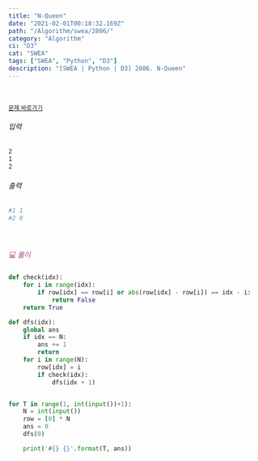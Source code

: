 ```yaml
---
title: "N-Queen"
date: "2021-02-01T00:18:32.169Z"
path: "/Algorithm/swea/2806/"
category: "Algorithm"
ci: "D3"
cat: "SWEA"
tags: ["SWEA", "Python", "D3"]
description: "[SWEA | Python | D3] 2806. N-Queen"
---
```


<br />

<a href="https://swexpertacademy.com/main/code/problem/problemDetail.do?problemLevel=3&contestProbId=AV7GKs06AU0DFAXB&categoryId=AV7GKs06AU0DFAXB&categoryType=CODE&problemTitle=&orderBy=FIRST_REG_DATETIME&selectCodeLang=PYTHON&select-1=3&pageSize=10&pageIndex=7"><small>문제 바로가기</small></a>

###### 입력

```sh
2
1
2
```

###### 출력

```sh
#1 1
#2 0
```

<br />

##### <h5 style="color:#C587AE;">💻 풀이</h5>

```python
def check(idx):
    for i in range(idx):
        if row[idx] == row[i] or abs(row[idx] - row[i]) == idx - i:
            return False
    return True

def dfs(idx):
    global ans
    if idx == N:
        ans += 1
        return
    for i in range(N):
        row[idx] = i
        if check(idx):
            dfs(idx + 1)


for T in range(1, int(input())+1):
    N = int(input())
    row = [0] * N
    ans = 0
    dfs(0)

    print('#{} {}'.format(T, ans))
```

